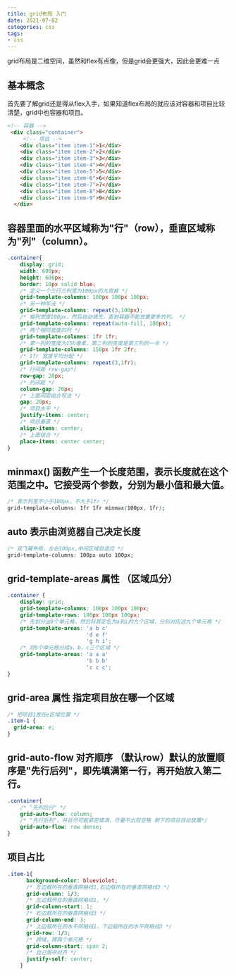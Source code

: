 ```yaml
---
title: grid布局 入门
date: 2021-07-02
categories: css
tags:
- css
---
```



grid布局是二维空间，虽然和flex有点像，但是grid会更强大，因此会更难一点

## 基本概念

首先要了解grid还是得从flex入手，如果知道flex布局的就应该对容器和项目比较清楚，grid中也容器和项目。

```html
<!-- 容器 -->
 <div class="container"> 
     <!-- 项目 -->
    <div class="item item-1">1</div>
    <div class="item item-2">2</div>
    <div class="item item-3">3</div>
    <div class="item item-4">4</div>
    <div class="item item-5">5</div>
    <div class="item item-6">6</div>
    <div class="item item-7">7</div>
    <div class="item item-8">8</div>
    <div class="item item-9">9</div>
  </div>

```
## 容器里面的水平区域称为"行"（row），垂直区域称为"列"（column）。



```css
.container{
    display: grid;
    width: 600px;
    height: 600px;
    border: 10px solid blue;
    /* 定义一个三行三列宽为100px的九宫格 */
    grid-template-columns: 100px 100px 100px;
    /* 另一种写法 */
    grid-template-columns: repeat(3,100px);
    /* 每列宽度100px，然后自动填充，直到容器不能放置更多的列。 */
    grid-template-columns: repeat(auto-fill, 100px);
    /* 两个相同宽度的列 */
    grid-template-columns: 1fr 1fr;
    /* 第一列的宽度为150像素，第二列的宽度是第三列的一半 */
    grid-template-columns: 150px 1fr 2fr;
    /* 1fr 宽度平均分配 */
    grid-template-columns: repeat(3,1fr); 
    /* 行间距 row-gap*/
    row-gap: 20px;
    /* 列间距 */
    column-gap: 20px;
    /* 上面间距组合写法 */
    gap: 20px;
    /* 项目水平 */
    justify-items: center;
    /* 项目垂直 */
    align-items: center;
    /* 上面组合 */
    place-items: center center;
}
```
## minmax()  函数产生一个长度范围，表示长度就在这个范围之中。它接受两个参数，分别为最小值和最大值。

```css
/* 表示列宽不小于100px，不大于1fr */
grid-template-columns: 1fr 1fr minmax(100px, 1fr);
```

## auto 表示由浏览器自己决定长度

```css
/* 双飞翼布局，左右100px,中间区域自适应 */
grid-template-columns: 100px auto 100px;
```
## grid-template-areas 属性  （区域瓜分）
```css
.container {
    display: grid;
    grid-template-columns: 100px 100px 100px;
    grid-template-rows: 100px 100px 100px;
    /* 先划分出9个单元格，然后将其定名为a到i的九个区域，分别对应这九个单元格 */
    grid-template-areas: 'a b c'
                         'd e f'
                         'g h i';
    /* 将9个单元格分成a、b、c三个区域 */
    grid-template-areas: 'a a a'
                         'b b b'
                         'c c c';
}
```
## grid-area 属性 指定项目放在哪一个区域

```css
/* 把项目1放在e区域位置 */
.item-1 {
  grid-area: e;
}
```

## grid-auto-flow 对齐顺序 （默认row）默认的放置顺序是"先行后列"，即先填满第一行，再开始放入第二行。
```css
.container{
    /* "先列后行" */
    grid-auto-flow: column;
    /* "先行后列"，并且尽可能紧密填满，尽量不出现空格 剩下的项目自动放置*/
    grid-auto-flow: row dense;
}
```

## 项目占比

```css
.item-1{
      background-color: blueviolet;
      /* 左边框所在的垂直网格线1,右边框所在的垂直网格线3 */
      grid-column: 1/3;
      /* 左边框所在的垂直网格线1, */
      grid-column-start: 1;
      /* 右边框所在的垂直网格线3 */
      grid-column-end: 3;
      /* 上边框所在的水平网格线1，下边框所在的水平网格线3 */
      grid-row: 1/3;
      /* 跨域，跨两个单元格 */
      grid-column-start: span 2;
      /* 自己居中对齐 */
      justify-self: center;
    }
```
